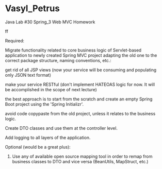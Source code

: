 # Vasyl_Petrus
Java Lab #30
Spring_3 Web MVC Homework 

ff 

Required: 

Migrate functionality related to core business logic of Servlet-based application to newly created Spring MVC project adapting the old one to the correct package structure, naming conventions, etc.: 

get rid of all JSP views (now your service will be consuming and populating only JSON text format) 

make your service RESTful (don't implement HATEOAS logic for now. It will be accomplished in the scope of next lecture) 

the best approach is to start from the scratch and create an empty Spring Boot project using the 'Spring Initializr'. 

avoid code copypaste from the old project, unless it relates to the business logic. 

Create DTO classes and use them at the controller level. 

Add logging to all layers of the application. 

 

Optional (would be a great plus): 

1. Use any of available open source mapping tool in order to remap from business classes to DTO and vice versa (BeanUtils, MapStruct, etc.) 
